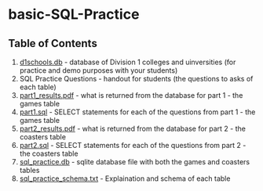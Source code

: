# basic-SQL-Practice

## Table of Contents
1.  [d1schools.db](d1schools.db) - database of Division 1 colleges and uinversities (for practice and demo purposes with your students)
1.  SQL Practice Questions - handout for students (the questions to asks of each table)
2.  [part1_results.pdf](part1_results.pdf) - what is returned from the database for part 1 - the games table
3.  [part1.sql](part1.sql) - SELECT statements for each of the questions from part 1 - the games table
4.  [part2_results.pdf](part2_results.pdf) - what is returned from the database for part 2 - the coasters table
5.  [part2.sql](part2.sql) - SELECT statements for each of the questions from part 2 - the coasters table
6.  [sql_practice.db](sql_practice.db) - sqlite database file with both the games and coasters tables
7.  [sql_practice_schema.txt](sql_practice_schema.txt) - Explaination and schema of each table
